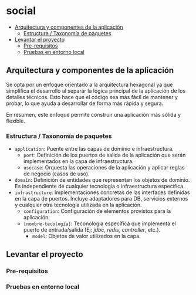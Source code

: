 # social

- [Arquitectura y componentes de la aplicación](#arquitectura-y-componentes-de-la-aplicación)
  - [Estructura / Taxonomía de paquetes](#estructura--taxonomía-de-paquetes)
- [Levantar el proyecto](#levantar-el-proyecto)
    - [Pre-requisitos](#pre-requisitos)
    - [Pruebas en entorno local](#pruebas-en-entorno-local)

## Arquitectura y componentes de la aplicación

Se opta por un enfoque orientado a la arquitectura hexagonal ya que simplifica el desarrollo al separar la lógica principal de la aplicación de los detalles técnicos.
Esto hace que el código sea más fácil de mantener y probar, lo que ayuda a desarrollar de forma más rápida y segura.

En resumen, este enfoque permite construir una aplicación más sólida y flexible.

### Estructura / Taxonomía de paquetes

- `application`: Puente entre las capas de dominio e infraestructura.
  - `port`: Definición de los puertos de salida de la aplicación que serán implementados en la capa de infraestructura.
  - `usecase`: Orquesta las operaciones de la aplicación y aplicar reglas de negocio (casos de uso).
- `domain`: Definición de entidades que representan los objetos de dominio. Es independiente de cualquier tecnología o infraestructura específica.
- `infrastructure`: Implementaciones concretas de las interfaces definidas en la capa de puertos. Incluye adaptadores para DB, servicios externos y cualquier otra tecnología utilizada en la aplicación.
  - `configuration`: Configuración de elementos provistos para la aplicación.
  - `[nombre-tecología]`: Teconología específica que implementa el puerto de entrada/salida (Ej: _jdbc_, _redis_, _controller_, etc.).
    - `model`: Objetos de valor utilizados en la capa.

## Levantar el proyecto

### Pre-requisitos

### Pruebas en entorno local
